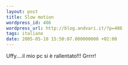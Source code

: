 ```yaml
---
layout: post
title: Slow motion
wordpress_id: 486
wordpress_url: http://blog.andvari.it/?p=486
tags: italiano
date: 2005-05-10 15:50:07.000000000 +02:00
---
```

Uffy....il mio pc si è rallentato!!! Grrrr!
